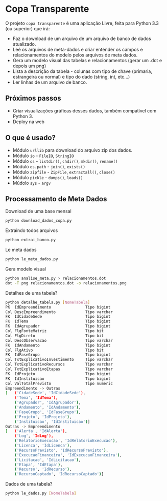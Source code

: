 # Copa Transparente

O projeto `copa transparente` é uma aplicação Livre, feita para Python 3.3 (ou superior)
que irá:

* Faz o download de um arquivo de um arquivo de banco de dados atualizado.
* Leê os arquivos de meta-dados e criar entender os campos e relacionamentos do modelo
  pelos arquivos de meta dados.
* Gera um modelo visual das tabelas e relacionamentos (gerar um .dot e depois um png)
* Lista a descrição da tabela - colunas com tipo de chave (primaria, estrangeira ou normal)
  e tipo do dado (string, int, etc...)
* Ler linhas de um arquivo de banco.

## Próximos passos

* Criar visualizações gráficas desses dados, também compatível com Python 3.
* Deploy na web

## O que é usado?

* Módulo `urllib`  para download do arquivo zip dos dados.
* Módulo `io` - `FileIO`, `StringIO`
* Módulo `os` - `listdir()`, `chdir()`, `mkdir()`, `rename()`
* Módulo `os.path` - `join()`, `exists()`
* Módulo `zipfile` - `ZipFile`, `extractall()`, `close()`
* Módulo `pickle` - `dumps()`, `loads()`
* Múdolo `sys` - `argv`

## Processamento de Meta Dados

Download de uma base mensal

```sh
python download_dados_copa.py
```

Extraindo todos arquivos

```sh
python extrai_banco.py
```

Le meta dados

```sh
python le_meta_dados.py
```

Gera modelo visual

```sh
python analise_meta.py > relacionamentos.dot
dot -T png relacionamentos.dot -o relacionamentos.png
```

Detalhes de uma tabela?

```sh
python detalhe_tabela.py [NomeTabela]
PK  IdEmpreendimento               Tipo bigint
Col DescEmpreendimento             Tipo varchar
FK  IdCidadeSede                   Tipo bigint
FK  IdTema                         Tipo bigint
FK  IdAgrupador                    Tipo bigint
Col FlgFonteMatriz                 Tipo bit
Col FlgDireto                      Tipo bit
Col DescObservacao                 Tipo varchar
FK  IdAndamento                    Tipo bigint
Col FlgAtivo                       Tipo bit
FK  IdFaseGrupo                    Tipo bigint
Col TxtExplicativoInvestimento     Tipo varchar
Col TxtExplicativoRecursos         Tipo varchar
Col TxtExplicativoEtapas           Tipo varchar
FK  IdProjeto                      Tipo bigint
FK  IdInstituicao                  Tipo bigint
Col ValTotalPrevisto               Tipo numeric
Empreendimento -> Outras
[   ('CidadeSede', 'IdCidadeSede'),
    ('Tema', 'IdTema'),
    ('Agrupador', 'IdAgrupador'),
    ('Andamento', 'IdAndamento'),
    ('FaseGrupo', 'IdFaseGrupo'),
    ('Projeto', 'IdProjeto'),
    ('Instituicao', 'IdInstituicao')]
Outras -> Empreendimento
[   ('Alerta', 'IdAlerta'),
    ('Log', 'IdLog'),
    ('RelatorioExecucao', 'IdRelatorioExecucao'),
    ('Licenca', 'IdLicenca'),
    ('RecursoPrevisto', 'IdRecursoPrevisto'),
    ('ExecucaoFinanceira', 'IdExecucaoFinanceira'),
    ('Licitacao', 'IdLicitacao'),
    ('Etapa', 'IdEtapa'),
    ('Recurso', 'IdRecurso'),
    ('RecursoCaptado', 'IdRecursoCaptado')]
```

Dados de uma tabela?

```sh
python le_dados.py [NomeTabela]
```
